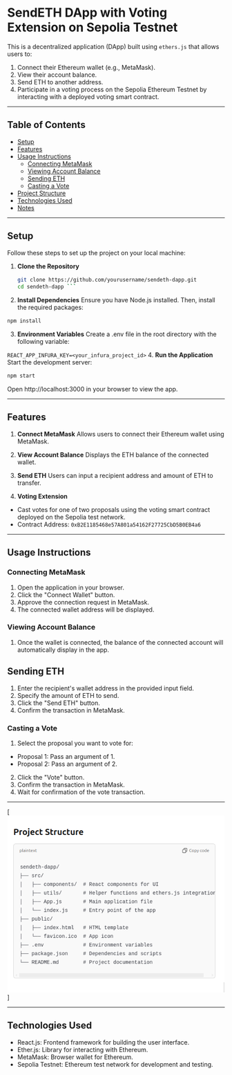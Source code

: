 # SendETH DApp with Voting Extension on Sepolia Testnet

This is a decentralized application (DApp) built using `ethers.js` that allows users to:

1. Connect their Ethereum wallet (e.g., MetaMask).
2. View their account balance.
3. Send ETH to another address.
4. Participate in a voting process on the Sepolia Ethereum Testnet by interacting with a deployed voting smart contract.

---

## Table of Contents

- [Setup](#setup)
- [Features](#features)
- [Usage Instructions](#usage-instructions)
  - [Connecting MetaMask](#connecting-metamask)
  - [Viewing Account Balance](#viewing-account-balance)
  - [Sending ETH](#sending-eth)
  - [Casting a Vote](#casting-a-vote)
- [Project Structure](#project-structure)
- [Technologies Used](#technologies-used)
- [Notes](#notes)

---

## Setup

Follow these steps to set up the project on your local machine:

1. **Clone the Repository**

   ````bash
   git clone https://github.com/yourusername/sendeth-dapp.git
   cd sendeth-dapp ```

   ````

2. **Install Dependencies**
   Ensure you have Node.js installed. Then, install the required packages:

```bash
npm install
```

3. **Environment Variables**
   Create a .env file in the root directory with the following variable:

`REACT_APP_INFURA_KEY=<your_infura_project_id>` 4. **Run the Application**
Start the development server:

```bash
npm start
```

Open http://localhost:3000 in your browser to view the app.

---

## Features

1. **Connect MetaMask**
   Allows users to connect their Ethereum wallet using MetaMask.

2. **View Account Balance**
   Displays the ETH balance of the connected wallet.

3. **Send ETH**
   Users can input a recipient address and amount of ETH to transfer.

4. **Voting Extension**

- Cast votes for one of two proposals using the voting smart contract deployed on the Sepolia test network.
- Contract Address: `0xB2E1185468e57A801a54162F27725CbD5B0EB4a6`

---

## Usage Instructions
### Connecting MetaMask
1. Open the application in your browser.
2. Click the "Connect Wallet" button.
3. Approve the connection request in MetaMask.
4. The connected wallet address will be displayed.

### Viewing Account Balance
1. Once the wallet is connected, the balance of the connected account will automatically display in the app.
## Sending ETH
1. Enter the recipient's wallet address in the provided input field.
2. Specify the amount of ETH to send.
3. Click the "Send ETH" button.
4. Confirm the transaction in MetaMask.

### Casting a Vote
1. Select the proposal you want to vote for:
- Proposal 1: Pass an argument of 1.
- Proposal 2: Pass an argument of 2.
2. Click the "Vote" button.
3. Confirm the transaction in MetaMask.
4. Wait for confirmation of the vote transaction.

---
[![Project Structure](./public/Project_Structure.png)]

---
## Technologies Used
- React.js: Frontend framework for building the user interface.
- Ether.js: Library for interacting with Ethereum.
- MetaMask: Browser wallet for Ethereum.
- Sepolia Testnet: Ethereum test network for development and testing.
